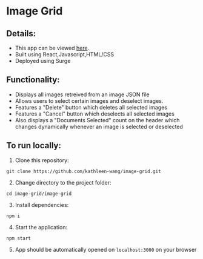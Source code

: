 # Image Grid  

## Details:
- This app can be viewed [here](http://kathleenwang-adobe-image-grid.surge.sh/). 
- Built using React,Javascript,HTML/CSS
- Deployed using Surge 

## Functionality:
  - Displays all images retreived from an image JSON file 
  - Allows users to select certain images and deselect images. 
  - Features a "Delete" button which deletes all selected images
  - Features a "Cancel" button which deselects all selected images
  - Also displays a "Documents Selected" count on the header which changes dynamically whenever an image is selected or deselected

## To run locally: 
1. Clone this repository: 
```
git clone https://github.com/kathleen-wang/image-grid.git
```
2. Change directory to the project folder: 
```
cd image-grid/image-grid
```
3. Install dependencies: 
```
npm i
``` 
4. Start the application: 
```
npm start
```
5. App should be automatically opened on `localhost:3000` on your browser 

 
